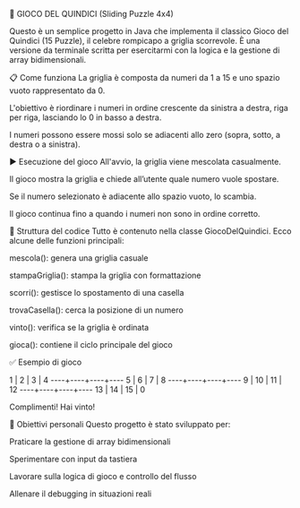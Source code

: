 🧩 GIOCO DEL QUINDICI (Sliding Puzzle 4x4)

Questo è un semplice progetto in Java che implementa il classico Gioco del Quindici (15 Puzzle), il celebre rompicapo a griglia scorrevole. È una versione da terminale scritta per esercitarmi con la logica e la gestione di array bidimensionali.

📋 Come funziona
La griglia è composta da numeri da 1 a 15 e uno spazio vuoto rappresentato da 0.

L'obiettivo è riordinare i numeri in ordine crescente da sinistra a destra, riga per riga, lasciando lo 0 in basso a destra.

I numeri possono essere mossi solo se adiacenti allo zero (sopra, sotto, a destra o a sinistra).

▶️ Esecuzione del gioco
All'avvio, la griglia viene mescolata casualmente.

Il gioco mostra la griglia e chiede all’utente quale numero vuole spostare.

Se il numero selezionato è adiacente allo spazio vuoto, lo scambia.

Il gioco continua fino a quando i numeri non sono in ordine corretto.

📁 Struttura del codice
Tutto è contenuto nella classe GiocoDelQuindici.
Ecco alcune delle funzioni principali:

mescola(): genera una griglia casuale

stampaGriglia(): stampa la griglia con formattazione

scorri(): gestisce lo spostamento di una casella

trovaCasella(): cerca la posizione di un numero

vinto(): verifica se la griglia è ordinata

gioca(): contiene il ciclo principale del gioco

✅ Esempio di gioco


  1 |  2 |  3 |  4
----+----+----+----
  5 |  6 |  7 |  8
----+----+----+----
  9 | 10 | 11 | 12
----+----+----+----
 13 | 14 | 15 |  0

Complimenti! Hai vinto!


🧠 Obiettivi personali
Questo progetto è stato sviluppato per:

Praticare la gestione di array bidimensionali

Sperimentare con input da tastiera

Lavorare sulla logica di gioco e controllo del flusso

Allenare il debugging in situazioni reali
